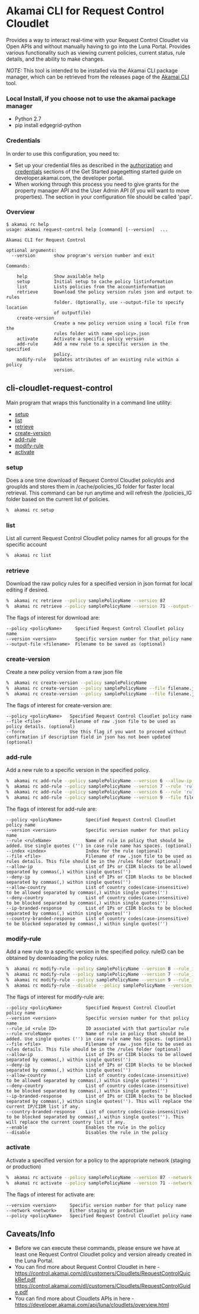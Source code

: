 # Akamai CLI for Request Control Cloudlet
Provides a way to interact real-time with your Request Control Cloudlet via Open APIs and without manually having to go into the Luna Portal. Provides various functionality such as viewing current policies, current status, rule details, and the ability to make changes.

*NOTE:* This tool is intended to be installed via the Akamai CLI package manager, which can be retrieved from the releases page of the [Akamai CLI](https://github.com/akamai/cli) tool.

### Local Install, if you choose not to use the akamai package manager
* Python 2.7
* pip install edgegrid-python

### Credentials
In order to use this configuration, you need to:
* Set up your credential files as described in the [authorization](https://developer.akamai.com/introduction/Prov_Creds.html) and [credentials](https://developer.akamai.com/introduction/Conf_Client.html) sections of the Get Started pagegetting started guide on developer.akamai.com, the developer portal.  
* When working through this process you need to give grants for the property manager API and the User Admin API (if you will want to move properties).  The section in your configuration file should be called 'papi'.

### Overview

```
$ akamai rc help
usage: akamai request-control help [command] [--version]  ...

Akamai CLI for Request Control

optional arguments:
  --version       show program's version number and exit

Commands:
  
    help          Show available help
    setup         Initial setup to cache policy listinformation
    list          Lists policies from the accountinformation
    retrieve      Download the policy version rules json and output to rules
                  folder. (Optionally, use --output-file to specify location
                  of outputfile)
    create-version
                  Create a new policy version using a local file from the
                  rules folder with name <policy>.json
    activate      Activate a specific policy version
    add-rule      Add a new rule to a specific version in the specified
                  policy.
    modify-rule   Updates attributes of an existing rule within a policy
                  version.			

```

## cli-cloudlet-request-control
Main program that wraps this functionality in a command line utility:
* [setup](#setup)
* [list](#list)
* [retrieve](#retrieve)
* [create-version](#create-version)
* [add-rule](#add-rule)
* [modify-rule](#modify-rule)
* [activate](#activate)


### setup
Does a one time download of Request Control Cloudlet policyIds and groupIds and stores them in /cache/policies_IG folder for faster local retrieval. This command can be run anytime and will refresh the /policies_IG folder based on the current list of policies. 

```bash
%  akamai rc setup
```

### list
List all current Request Control Cloudlet policy names for all groups for the specific account

```bash
%  akamai rc list
```

### retrieve
Download the raw policy rules for a specified version in json format for local editing if desired.

```bash
%  akamai rc retrieve --policy samplePolicyName --version 87
%  akamai rc retrieve --policy samplePolicyName --version 71 --output-file savefilename.json
```

The flags of interest for download are:

```
--policy <policyName>     Specified Request Control Cloudlet policy name
--version <version>       Specific version number for that policy name
--output-file <filename>  Filename to be saved as (optional) 

```

### create-version
Create a new policy version from a raw json file

```bash
%  akamai rc create-version --policy samplePolicyName
%  akamai rc create-version --policy samplePolicyName --file filename.json 
%  akamai rc create-version --policy samplePolicyName --file filename.json --force 
```

The flags of interest for create-version are:

```
--policy <policyName>   Specified Request Control Cloudlet policy name
--file <file>           Filename of raw .json file to be used as policy details. (optional)
--force                 Use this flag if you want to proceed without confirmation if description field in json has not been updated (optional)
```


### add-rule
Add a new rule to a specific version in the specified policy.

```bash
%  akamai rc add-rule --policy samplePolicyName --version 6 --allow-ip '1.2.3.4/30'
%  akamai rc add-rule --policy samplePolicyName --version 7 --rule 'ruleName' --deny-country 'US DE'
%  akamai rc add-rule --policy samplePolicyName --version 6 --rule 'ruleName' --country-branded-response 'IN'
%  akamai rc add-rule --policy samplePolicyName --version 9 --file filename.json
```

The flags of interest for add-rule are:

```
--policy <policyName>         Specified Request Control Cloudlet policy name
--version <version>           Specific version number for that policy name
--rule <ruleName>             Name of rule in policy that should be added. Use single quotes ('') in case rule name has spaces. (optional)
--index <index>               Index for the rule (optional)
--file <file>                 Filename of raw .json file to be used as rules details. This file should be in the /rules folder (optional)
--allow-ip                    List of IPs or CIDR blocks to be allowed separated by commas(,) within single quotes('') 
--deny-ip                     List of IPs or CIDR blocks to be blocked separated by commas(,) within single quotes('') 
--allow-country               List of country codes(case-insensitive) to be allowed separated by commas(,) within single quotes('') 
--deny-country                List of country codes(case-insensitive) to be blocked separated by commas(,) within single quotes('') 
--ip-branded-response         List of IPs or CIDR blocks to be blocked separated by commas(,) within single quotes('') 
--country-branded-response    List of country codes(case-insensitive) to be blocked separated by commas(,) within single quotes('') 

```

### modify-rule
Add a new rule to a specific version in the specified policy. ruleID can be obtained by downloading the policy rules.

```bash
%  akamai rc modify-rule --policy samplePolicyName --version 8 --rule_id 896fghk236eef056 --file filename.json
%  akamai rc modify-rule --policy samplePolicyName --version 7 --rule_id dg4j5dod70eb5pa2 --deny-country 'IN'
%  akamai rc modify-rule --policy samplePolicyName --version 9 --rule_id hj7j8keb5pa678g2 --ip-branded-response '1.2.3.4 5.6.7.8'
%  akamai rc modify-rule --disable --policy samplePolicyName --version 10 --rule_id 'rule_id' --country-branded-response 'VI' --disable
```

The flags of interest for modify-rule are:

```
--policy <policyName>         Specified Request Control Cloudlet policy name
--version <version>           Specific version number for that policy name
--rule_id <rule ID>           ID associated with that particular rule
--rule <ruleName>             Name of rule in policy that should be added. Use single quotes ('') in case rule name has spaces. (optional)
--file <file>                 Filename of raw .json file to be used as rules details. This file should be in the /rules folder (optional)
--allow-ip                    List of IPs or CIDR blocks to be allowed separated by commas(,) within single quotes('')
--deny-ip                     List of IPs or CIDR blocks to be blocked separated by commas(,) within single quotes('')
--allow-country               List of country codes(case-insensitive) to be allowed separated by commas(,) within single quotes('') 
--deny-country                List of country codes(case-insensitive) to be blocked separated by commas(,) within single quotes('') 
--ip-branded-response         List of IPs or CIDR blocks to be blocked separated by commas(,) within single quotes(''). This will replace the current IP/CIDR list if any. 
--country-branded-response    List of country codes(case-insensitive) to be blocked separated by commas(,) within single quotes(''). This will replace the current country list if any. 
--enable                      Enables the rule in the policy 
--disable                     Disables the rule in the policy
```


### activate
Activate a specified version for a policy to the appropriate network (staging or production)

```bash
%  akamai rc activate --policy samplePolicyName --version 87 --network staging
%  akamai rc activate --policy samplePolicyName --version 71 --network production
```

The flags of interest for activate are:

```
--version <version>     Specific version number for that policy name
--network <network>     Either staging or production
--policy <policyName>   Specified Request Control Cloudlet policy name 

```


## Caveats/Info

* Before we can execute these commands, please ensure we have at least one Request Control Cloudlet policy and version already created in the Luna Portal.
* You can find more about Request Control Cloudlet in here - https://control.akamai.com/dl/customers/Cloudlets/RequestControlQuickRef.pdf
https://control.akamai.com/dl/customers/Cloudlets/RequestControlGuide.pdf
* You can find more about Cloudlets APIs in here - https://developer.akamai.com/api/luna/cloudlets/overview.html
